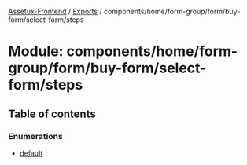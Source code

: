 [Assetux-Frontend](../README.md) / [Exports](../modules.md) / components/home/form-group/form/buy-form/select-form/steps

# Module: components/home/form-group/form/buy-form/select-form/steps

## Table of contents

### Enumerations

- [default](../enums/components_home_form_group_form_buy_form_select_form_steps.default.md)
